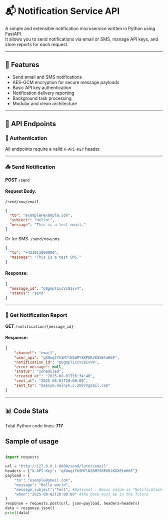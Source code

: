 
# 📬 Notification Service API

A simple and extensible notification microservice written in Python using FastAPI.  
It allows you to send notifications via email or SMS, manage API keys, and store reports for each request.

---

## 🚀 Features

- Send email and SMS notifications
- AES-GCM encryption for secure message payloads
- Basic API key authentication
- Notification delivery reporting
- Background task processing
- Modular and clean architecture



---

## 📮 API Endpoints

### 🔐 Authentication
All endpoints require a valid `X-API-KEY` header.

---

### 📤 Send Notification

**POST** `/send`

#### Request Body:
`/send/now/email`
```json
{
  "to": "example@example.com",
  "subject": "Hello!",
  "message": "This is a test email."
}
```

Or for SMS:
`/send/now/sms`
```json
{
  "to": "+421911000000",
  "message": "This is a test SMS."
}
```

#### Response:
```json
{
  "message_id": "p0gmpT1xcVc9Ivv4",
  "status": "send"
}
```

---

### 📑 Get Notification Report

**GET** `/notification/{message_id}`

#### Response:
```json
{
    "channel": "email",
    "user_api": "qXUmqtYkSM7lN26MYSKPURJKGXEtmH6F",
    "notification_id": "p0gmpT1xcVc9Ivv4",
    "error_message": null,
    "status": "scheduled",
    "created_at": "2025-08-01T16:34:46",
    "sent_at": "2025-08-01T20:00:00",
    "sent_to": "maksym.melnyk.o.2007@gmail.com"
}

```

---


## 📊 Code Stats

Total Python code lines: **717**

## Sample of usage 
```Python 

import requests

url = "http://127.0.0.1:8000/send/later/email"
headers = {"X-API-Key": "qXUmqtYkSM7lN26MYSKPURJKGXEtmH6F"}
payload = {
    "to": "exemple@gmail.com",
    "message": "Hello world",
    "message_subject":"Test", #Optional . Basic value is "Notification Service"
    "when":"2025-08-02T20:00:00" #The date must be in the future
}
response = requests.post(url, json=payload, headers=headers)
data = response.json()
print(data)
```